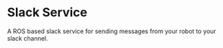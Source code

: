 # Slack Service
A ROS based slack service for sending messages from your robot to your slack channel.


